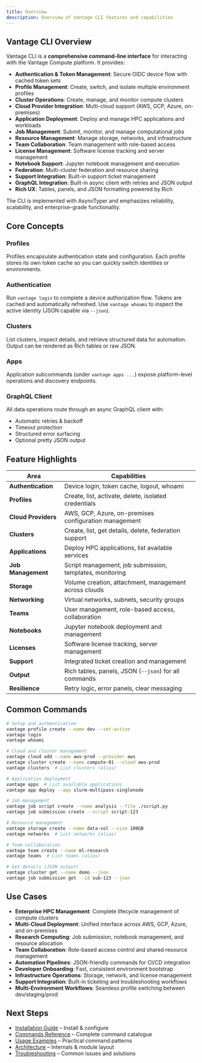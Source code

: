 ```yaml
---
title: Overview
description: Overview of Vantage CLI features and capabilities
---
```


## Vantage CLI Overview

Vantage CLI is a **comprehensive command-line interface** for interacting with the Vantage Compute platform. It provides:

- **Authentication & Token Management**: Secure OIDC device flow with cached token sets
- **Profile Management**: Create, switch, and isolate multiple environment profiles
- **Cluster Operations**: Create, manage, and monitor compute clusters
- **Cloud Provider Integration**: Multi-cloud support (AWS, GCP, Azure, on-premises)
- **Application Deployment**: Deploy and manage HPC applications and workloads
- **Job Management**: Submit, monitor, and manage computational jobs
- **Resource Management**: Manage storage, networks, and infrastructure
- **Team Collaboration**: Team management with role-based access
- **License Management**: Software license tracking and server management
- **Notebook Support**: Jupyter notebook management and execution
- **Federation**: Multi-cluster federation and resource sharing
- **Support Integration**: Built-in support ticket management
- **GraphQL Integration**: Built-in async client with retries and JSON output
- **Rich UX**: Tables, panels, and JSON formatting powered by Rich

The CLI is implemented with AsyncTyper and emphasizes reliability, scalability, and enterprise-grade functionality.

## Core Concepts

### Profiles
Profiles encapsulate authentication state and configuration. Each profile stores its own token cache so you can quickly switch identities or environments.

### Authentication
Run `vantage login` to complete a device authorization flow. Tokens are cached and automatically refreshed. Use `vantage whoami` to inspect the active identity (JSON capable via `--json`).

### Clusters
List clusters, inspect details, and retrieve structured data for automation. Output can be rendered as Rich tables or raw JSON.

### Apps
Application subcommands (under `vantage apps ...`) expose platform-level operations and discovery endpoints.

### GraphQL Client
All data operations route through an async GraphQL client with:
- Automatic retries & backoff
- Timeout protection
- Structured error surfacing
- Optional pretty JSON output

## Feature Highlights

| Area | Capabilities |
|------|--------------|
| **Authentication** | Device login, token cache, logout, whoami |
| **Profiles** | Create, list, activate, delete, isolated credentials |
| **Cloud Providers** | AWS, GCP, Azure, on-premises configuration management |
| **Clusters** | Create, list, get details, delete, federation support |
| **Applications** | Deploy HPC applications, list available services |
| **Job Management** | Script management, job submission, templates, monitoring |
| **Storage** | Volume creation, attachment, management across clouds |
| **Networking** | Virtual networks, subnets, security groups |
| **Teams** | User management, role-based access, collaboration |
| **Notebooks** | Jupyter notebook deployment and management |
| **Licenses** | Software license tracking, server management |
| **Support** | Integrated ticket creation and management |
| **Output** | Rich tables, panels, JSON (`--json`) for all commands |
| **Resilience** | Retry logic, error panels, clear messaging |

## Common Commands

```bash
# Setup and authentication
vantage profile create --name dev --set-active
vantage login
vantage whoami

# Cloud and cluster management
vantage cloud add --name aws-prod --provider aws
vantage cluster create --name compute-01 --cloud aws-prod
vantage clusters  # List clusters (alias)

# Application deployment
vantage apps  # List available applications
vantage app deploy --app slurm-multipass-singlenode

# Job management
vantage job script create --name analysis --file ./script.py
vantage job submission create --script script-123

# Resource management
vantage storage create --name data-vol --size 100GB
vantage networks  # List networks (alias)

# Team collaboration
vantage team create --name ml-research
vantage teams  # List teams (alias)

# Get details (JSON output)
vantage cluster get --name demo --json
vantage job submission get --id sub-123 --json
```

## Use Cases

- **Enterprise HPC Management**: Complete lifecycle management of compute clusters
- **Multi-Cloud Deployment**: Unified interface across AWS, GCP, Azure, and on-premises
- **Research Computing**: Job submission, notebook management, and resource allocation
- **Team Collaboration**: Role-based access control and shared resource management
- **Automation Pipelines**: JSON-friendly commands for CI/CD integration
- **Developer Onboarding**: Fast, consistent environment bootstrap
- **Infrastructure Operations**: Storage, network, and license management
- **Support Integration**: Built-in ticketing and troubleshooting workflows
- **Multi-Environment Workflows**: Seamless profile switching between dev/staging/prod

## Next Steps

- [Installation Guide](/vantage-cli/installation/) – Install & configure
- [Commands Reference](/vantage-cli/commands/) – Complete command catalogue
- [Usage Examples](/vantage-cli/usage/) – Practical command patterns
- [Architecture](/vantage-cli/architecture/) – Internals & module layout
- [Troubleshooting](/vantage-cli/troubleshooting/) – Common issues and solutions
